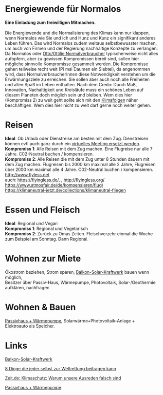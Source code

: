 # Energiewende für  Normalos 
**Eine Einladung zum freiwilligen Mitmachen.** <br> <br>
Die Energiewende und die Normalisierung des Klimas kann nur klappen, wenn Normalos wie Sie und ich und Hunz und Kunz ein signifikant anderes Leben führen.
Das wird Normalos zudem weitaus selbstbewusster machen, um auch von Firmen und der Regierung nachhaltige Konzepte zu verlangen.
Da Normalos oder [Otto/Ottilie Normalverbraucher](https://de.wikipedia.org/wiki/Otto_Normalverbraucher) typischerweise nicht alles aufopfern, aber zu gewissen Kompromissen bereit sind, sollen hier mögliche sinnvolle Kompromisse gesammelt werden. Die Kompromisse gehen teilweise recht weit (Pi mal Daumen ein Siebtel), da angenommen wird, dass NormalverbraucherInnen diese Notwendigkeit verstehen um die Erwärmungsziele zu erreichen. Sie sollen aber auch noch alle Freiheiten und allen Spaß im Leben enthalten. Nach dem Credo: Durch Maß, Innovation, Nachaltigkeit und Kreisläufe muss ein schönes Leben auf diesem Planeten doch möglich sein und bleiben.
Wem dies hier (Kompromiss 2) zu weit geht sollte sich mit den [Klimafolgen](https://www.youtube.com/watch?v=JUaAgFJgNgg) näher beschäftigen.
Wem dies hier nicht zu weit darf gerne noch weiter gehen.

# Reisen
**Ideal**: Ob Urlaub oder Dienstreise am besten mit dem Zug. Dienstreisen können evtl auch ganz durch ein [virtuelles Meeting ersetzt werden](http://www.flyless.net/Priority-Check-Out).<br>
**Kompromiss 1**: Alle Reisen mit dem Zug machen. Eine Flugreise nur alle 7 Jahre. C02-Neutral buchen / kompensieren.<br>
**Kompromiss 2**: Alle Reisen die mit dem Zug unter 8 Stunden dauern mit dem Zug machen.
Flugreisen bis 2000 km maximal alle 2 Jahre, Flugreisen über 2000 km maximal alle 4 Jahre. C02-Neutral buchen / kompensieren.<br>
http://www.flyless.net <br>
auch: https://flyingless.de/,  , http://flyingless.org/<br>
https://www.atmosfair.de/de/kompensieren/flug/ <br>
https://klimaneutral-jetzt.de/collections/klimaneutral-fliegen

# Essen und Fleisch
**Ideal**: Regional und Vegan<br>
**Kompromiss 1**: Regional und Vegetarisch<br>
**Kompromiss 2**: Zurück zu Omas Zeiten. Fleischverzehr einmal die Woche zum Beispiel am Sonntag. Dann Regional. <br>

# Wohnen zur Miete
Ökostrom beziehen, Strom sparen, [Balkon-Solar-Kraftwerk](https://www.youtube.com/watch?v=05MomMO4HTU) bauen wenn möglich,<br>
Besitzer über Passiv-Haus, Wärmepumpe, Photovoltaik, Solar-/Geothermie aufklären, nachfragen

# Wohnen & Bauen
[Passivhaus + Wärmepumpe](https://www.youtube.com/watch?v=sQJRRSnAe0A), Solarwärme+Photovoltaik-Anlage + Elektroauto als Speicher.<br>

# Links
[Balkon-Solar-Kraftwerk](https://www.youtube.com/watch?v=05MomMO4HTU)

[8 Dinge die jeder selbst zur Weltrettung beitragen kann](https://murmann-magazin.de/economy/2017/10/klimawandel-8-dinge-die-jeder-selbst-zur-weltrettung-beitragen-kann/)

[Zeit.de: Klimaschutz: Warum unsere Ausreden falsch sind](https://www.zeit.de/gesellschaft/2019-04/klimaschutz-oekologie-nachhaltigkeit-flugreisen-fleischkonsum-fossile-brennstoffe)

[Passivhaus + Wärmepumpe](https://www.youtube.com/watch?v=sQJRRSnAe0A)
